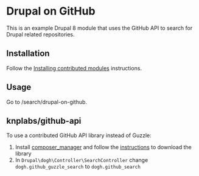 # Drupal on GitHub

This is an example Drupal 8 module that uses the GitHub API to search for Drupal
related repositories.

## Installation

Follow the [Installing contributed modules](https://www.drupal.org/documentation/install/modules-themes/modules-8)
instructions.

## Usage

Go to /search/drupal-on-github.


## knplabs/github-api

To use a contributed GitHub API library instead of Guzzle:

  1. Install [composer_manager](https://www.drupal.org/project/composer_manager)
     and follow the [instructions](https://www.drupal.org/node/2405811) to
     download the library
  2. In `Drupal\dogh\Controller\SearchController` change `dogh.github_guzzle_search`
     to `dogh.github_search`
